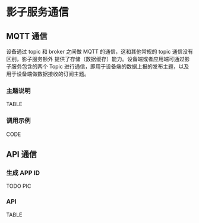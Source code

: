 # 影子服务通信

## MQTT 通信
设备通过 topic 和 broker 之间做 MQTT 的通信，这和其他常规的 topic 通信没有区别，影子服务额外 提供了存储（数据缓存）能力。设备端或者应用端可通过影子服务包含的两个 Topic 进行通信，即用于设备端的数据上报的发布主题，以及用于设备端做数据接收的订阅主题。

### 主题说明

TABLE

### 调用示例

CODE

## API 通信

### 生成 APP ID

TODO PIC

### API

TABLE



